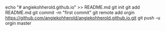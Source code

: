 echo "# angiekohherold.github.io" >> README.md
git init
git add README.md
git commit -m "first commit"
git remote add orgin https://github.com/angiekohherold/angiekohherold.github.io.git
git push -u orgin master
